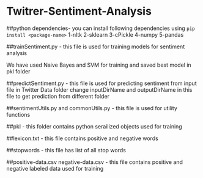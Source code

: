 # Twitrer-Sentiment-Analysis

##python dependencies-
you can install following dependencies using `pip install <package-name>`
1-nltk
2-sklearn
3-cPickle
4-numpy
5-pandas

##trainSentiment.py - this file is used for training models for sentiment analysis

We have used Naive Bayes and SVM for training and saved best model in pkl folder 

##predictSentiment.py - this file is used for predicting sentiment from input file in Twitter Data folder
change inputDirName and outputDirName in this file to get prediction from different folder

##sentimentUtils.py  and commonUtils.py - this file is used for utility functions

##pkl - this folder contains python serailized objects used for training

##lexicon.txt - this file contains positive and negative words

##stopwords - this file has list of all stop words

##positive-data.csv negative-data.csv - this file contains positive and negative labeled data used for training
